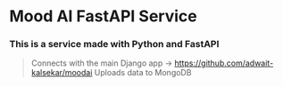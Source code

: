 # Mood AI FastAPI Service

### This is a service made with Python and FastAPI

> Connects with the main Django app -> https://github.com/adwait-kalsekar/moodai
> Uploads data to MongoDB
